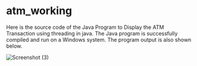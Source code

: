 # atm_working

Here is the source code of the Java Program to Display the ATM Transaction using threading in java. The Java program is successfully compiled and run on a Windows system. The program output is also shown below.

![Screenshot (3)](https://user-images.githubusercontent.com/33036554/61168239-b302d580-a568-11e9-9635-af7c28b1c52e.png)

